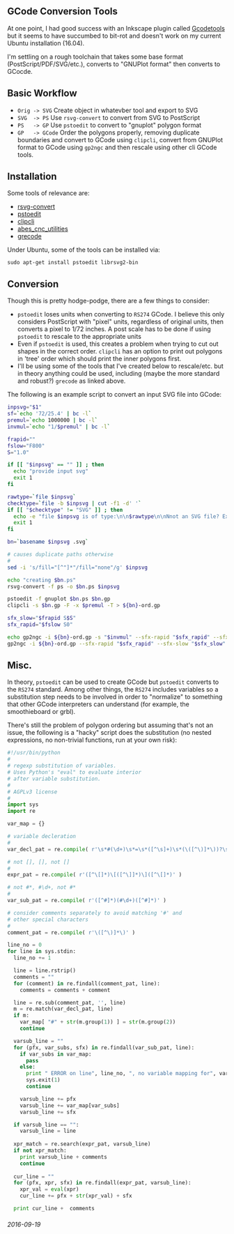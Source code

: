 GCode Conversion Tools
---

At one point, I had good success with an Inkscape plugin called [Gcodetools](http://www.cnc-club.ru/forum/viewtopic.php?t=35) but
it seems to have succumbed to bit-rot and doesn't work on my current Ubuntu installation (16.04).

I'm settling on a rough toolchain that takes some base format (PostScript/PDF/SVG/etc.), converts
to "GNUPlot format" then converts to GCocde.

## Basic Workflow

* `Orig -> SVG`   Create object in whatevber tool and export to SVG
* `SVG  -> PS`    Use `rsvg-convert` to convert from SVG to PostScript
* `PS   -> GP`    Use `pstoedit` to convert to "gnuplot" polygon format
* `GP   -> GCode` Order the polygons properly, removing duplicate boundaries and convert to GCode using `clipcli`, convert from GNUPlot format to GCode using `gp2ngc` and then rescale using other cli GCode tools.

## Installation

Some tools of relevance are:

* [rsvg-convert](http://manpages.ubuntu.com/manpages/precise/man1/rsvg-convert.1.html)
* [pstoedit](http://www.pstoedit.net/)
* [clipcli](https://github.com/abetusk/clipcli)
* [abes_cnc_utilities](https://github.com/abetusk/abes_cnc_utilities)
* [grecode](https://github.com/bkubicek/grecode)

Under Ubuntu, some of the tools can be installed via:

```
sudo apt-get install pstoedit librsvg2-bin
```
## Conversion

Though this is pretty hodge-podge, there are a few things to consider:

* `pstoedit` loses units when converting to `RS274` GCode.  I believe this only considers PostScript with "pixel" units, regardless of original units, then converts a pixel to 1/72 inches.  A post scale has to be done if using `pstoedit` to rescale to the appropriate units
* Even if `pstoedit` is used, this creates a problem when trying to cut out shapes in the correct order.  `clipcli` has an option to print out polygons in 'tree' order which should print the inner polygons first.
* I'll be using some of the tools that I've created below to rescale/etc. but in theory anything could be used, including (maybe the more standard and robust?) `grecode` as linked above.

The following is an example script to convert an input SVG file into GCode:

```bash
inpsvg="$1"
sf=`echo '72/25.4' | bc -l`
premul=`echo 1000000 | bc -l`
invmul=`echo "1/$premul" | bc -l`

frapid=""
fslow="F800"
S="1.0"

if [[ "$inpsvg" == "" ]] ; then
  echo "provide input svg"
  exit 1
fi

rawtype=`file $inpsvg`
checktype=`file -b $inpsvg | cut -f1 -d' '`
if [[ "$checktype" != "SVG" ]] ; then
  echo -e "file $inpsvg is of type:\n\n$rawtype\n\nNnot an SVG file? Exiting.\n"
  exit 1
fi

bn=`basename $inpsvg .svg`

# causes duplicate paths otherwise
#
sed -i 's/fill="[^"]*"/fill="none"/g' $inpsvg

echo "creating $bn.ps"
rsvg-convert -f ps -o $bn.ps $inpsvg

pstoedit -f gnuplot $bn.ps $bn.gp
clipcli -s $bn.gp -F -x $premul -T > ${bn}-ord.gp

sfx_slow="$frapid S$S"
sfx_rapid="$fslow S0"

echo gp2ngc -i ${bn}-ord.gp -s "$invmul" --sfx-rapid "$sfx_rapid" --sfx-slow "$sfx_slow" -o ${bn}.ngc
gp2ngc -i ${bn}-ord.gp --sfx-rapid "$sfx_rapid" --sfx-slow "$sfx_slow" | ngc_scale -s "$invmul" > ${bn}.ngc
```

## Misc.

In theory, `pstoedit` can be used to create GCode but `pstoedit` converts to the `RS274` standard.  Among other things, the `RS274` includes variables so a substitution step needs to be involved in order to "normalize" to something that other GCode interpreters can understand (for example, the smoothieboard or grbl).

There's still the problem of polygon ordering but assuming that's not an issue, the following is a "hacky" script does the substitution  (no nested expressions, no non-trivial functions, run at your own risk):

```python
#!/usr/bin/python
#
# regexp substitution of variables.
# Uses Python's "eval" to evaluate interior
# after variable substitution.
#
# AGPLv3 license
#
import sys
import re

var_map = {}

# variable decleration
#
var_decl_pat = re.compile( r'\s*#(\d+)\s*=\s*([^\s]+)\s*(\([^\)]*\))?\s*$' )

# not [], [], not []
#
expr_pat = re.compile( r'([^\[]*)\[([^\]]*)\]([^\[]*)' )

# not #*, #\d+, not #*
#
var_sub_pat = re.compile( r'([^#]*)(#\d+)([^#]*)' )

# consider comments separately to avoid matching '#' and
# other special characters
#
comment_pat = re.compile( r'\([^\)]*\)' )

line_no = 0
for line in sys.stdin:
  line_no += 1

  line = line.rstrip()
  comments = ""
  for (comment) in re.findall(comment_pat, line):
    comments = comments + comment

  line = re.sub(comment_pat, '', line)
  m = re.match(var_decl_pat, line)
  if m:
    var_map[ "#" + str(m.group(1)) ] = str(m.group(2))
    continue

  varsub_line = ""
  for (pfx, var_subs, sfx) in re.findall(var_sub_pat, line):
    if var_subs in var_map:
      pass
    else:
      print " ERROR on line", line_no, ", no variable mapping for", var_subs
      sys.exit(1)
      continue

    varsub_line += pfx
    varsub_line += var_map[var_subs]
    varsub_line += sfx

  if varsub_line == "":
    varsub_line = line
    
  xpr_match = re.search(expr_pat, varsub_line)
  if not xpr_match:
    print varsub_line + comments
    continue
  
  cur_line = ""
  for (pfx, xpr, sfx) in re.findall(expr_pat, varsub_line):
    xpr_val = eval(xpr)
    cur_line += pfx + str(xpr_val) + sfx

  print cur_line +  comments
```

###### 2016-09-19

